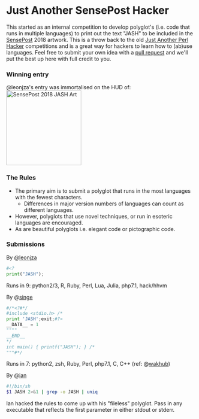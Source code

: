 # Just Another SensePost Hacker

This started as an internal competition to develop polyglot's (i.e. code that runs in multiple languages) to print out the text "JASH" to be included in the [SensePost](https://sensepost.com/) 2018 artwork. This is a throw back to the old [Just Another Perl Hacker](https://en.wikipedia.org/wiki/Just_another_Perl_hacker) competitions and is a great way for hackers to learn how to (ab)use languages. Feel free to submit your own idea with a [pull request](https://github.com/sensepost/jash.sh/compare) and we'll put the best up here with full credit to you.

### Winning entry

@leonjza's entry was immortalised on the HUD of:
<a href="https://github.com/sensepost/jash.sh/blob/master/images/jash.png"><img src="https://raw.githubusercontent.com/sensepost/jash.sh/master/images/jash.png" align="center" height="200" width="200" alt="SensePost 2018 JASH Art" /></a>

### The Rules

* The primary aim is to submit a polyglot that runs in the most languages with the fewest characters.
  * Differences in major version numbers of languages can count as different languages.
* However, polyglots that use novel techniques, or run in esoteric languages are encouraged.
* As are beautiful polyglots i.e. elegant code or pictographic code.

### Submissions

By @[leonjza](https://github.com/sensepost/jash.sh/blob/master/polyglots/leonjza)
```python
#<?
print("JASH");
```
Runs in 9: python2/3, R, Ruby, Perl, Lua, Julia, php7.1, hack/hhvm

By @[singe](https://github.com/sensepost/jash.sh/blob/master/polyglots/singe)
```python
#/*<?#*/
#include <stdio.h> /*
print 'JASH';exit;#?>
__DATA__ = 1
""""
__END__
*/
int main() { printf("JASH"); } /*
"""#*/
```
Runs in 7: python2, zsh, Ruby, Perl, php7.1, C, C++
(ref: @[wakhub](https://gist.github.com/wakhub/2520108))

By @[ian](https://github.com/sensepost/jash.sh/blob/master/polyglots/ian)
```bash
#!/bin/sh
$1 JASH 2>&1 | grep -o JASH | uniq
```
Ian hacked the rules to come up with his "fileless" polyglot. Pass in any executable that reflects the first parameter in either stdout or stderr.
